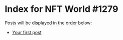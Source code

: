 # Index for NFT World #1279
Posts will be displayed in the order below:

- [Your first post](./001-first.md)

